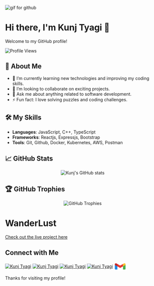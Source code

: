 <img src="https://i.imgur.com/1ZvVkDc.gif" alt="gif for github"></img>

# Hi there, I'm Kunj Tyagi 👋

Welcome to my GitHub profile!

![Profile Views](https://komarev.com/ghpvc/?username=Kunj-Tyagi&color=blueviolet)

## 🚀 About Me

- 🌱 I’m currently learning new technologies and improving my coding skills.
- 👯 I’m looking to collaborate on exciting projects.
- 💬 Ask me about anything related to software development.
- ⚡ Fun fact: I love solving puzzles and coding challenges.

## 🛠 My Skills

- **Languages**: JavaScript, C++, TypeScript
- **Frameworks**: Reactjs, Expressjs, Bootstrap
- **Tools**: Git, Github, Docker, Kubernetes, AWS, Postman

## 📈 GitHub Stats

<p align="center">
  <img src="https://github-readme-stats.vercel.app/api?username=Kunj-Tyagi&show_icons=true&theme=radical" alt="Kunj's GitHub stats" />
</p>

## 🏆 GitHub Trophies

<p align="center">
  <img src="https://github-profile-trophy.vercel.app/?username=Kunj-Tyagi&theme=radical&no-frame=false&column=3&margin-w=15&margin-h=15" alt="GitHub Trophies" />
</p>

# WanderLust

[Check out the live project here](https://wanderlust-3-6a75.onrender.com)

## Connect with Me

<!-- <h3 align="left">Connect with me:</h3> -->
<span>
  <!-- <p align="left"> -->
<a href="https://www.linkedin.com/in/kunj-tyagi-07688423b/" target="blank"><img align="center" src="https://raw.githubusercontent.com/rahuldkjain/github-profile-readme-generator/master/src/images/icons/Social/linked-in-alt.svg" alt="Kunj Tyagi" height="30" width="40" /></a>
<!-- </p> -->
<!-- <p > -->
<a href="https://github.com/Kunj-Tyagi" target="blank"><img align="center" src="https://raw.githubusercontent.com/rahuldkjain/github-profile-readme-generator/master/src/images/icons/Social/github.svg" alt="Kunj Tyagi" height="30" width="40" /></a>
<!-- </p> -->
<!-- </span> -->
<a href="https://twitter.com/KunjTyagi" target="blank"><img align="center" src="https://raw.githubusercontent.com/rahuldkjain/github-profile-readme-generator/master/src/images/icons/Social/twitter.svg" alt="Kunj Tyagi" height="30" width="40" /></a>
<!-- <a href="https://www.codechef.com/users/rdx_kunj" target="blank"><img align="center" src="https://raw.githubusercontent.com/rahuldkjain/github-profile-readme-generator/master/src/images/icons/Social/codechef.svg" alt="Kunj Tyagi" height="30" width="40" /></a>
<a href="https://www.codeforces.com/" target="blank"><img align="center" src="https://raw.githubusercontent.com/rahuldkjain/github-profile-readme-generator/master/src/images/icons/Social/codeforces.svg" alt="Kunj Tyagi" height="30" width="40" /></a> -->
<a href="https://leetcode.com/u/kunjtyagi24/" target="blank"><img align="center" src="https://raw.githubusercontent.com/rahuldkjain/github-profile-readme-generator/master/src/images/icons/Social/leetcode.svg" alt="Kunj Tyagi" height="30" width="40" /></a>
<a href="https://kunjtyagi24@gmail.com" target="blank"><img align="center" src="https://raw.githubusercontent.com/rahuldkjain/github-profile-readme-generator/master/src/images/icons/Social/gmail.svg" alt="Kunj Tyagi" height="30" width="40" /></a>


Thanks for visiting my profile!
